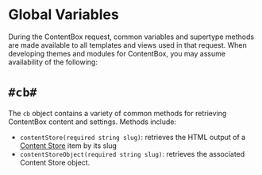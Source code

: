 # Global Variables

During the ContentBox request, common variables and supertype methods are made available to all templates and views used in that request.  When developing themes and modules for ContentBox, you may assume availability of the following:

`#cb#`
===

The `cb` object contains a variety of common methods for retrieving ContentBox content and settings.  Methods include:

- `contentStore(required string slug)`: retrieves the HTML output of a [Content Store](/using/managers/contentstore) item by its slug
- `contentStoreObject(required string slug)`: retrieves the associated Content Store object.